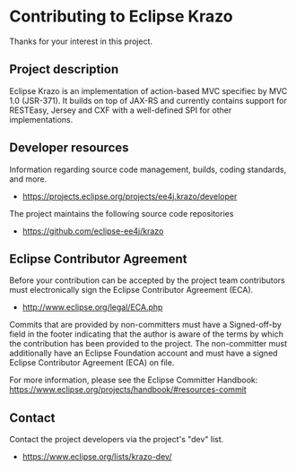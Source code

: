 # Contributing to Eclipse Krazo

Thanks for your interest in this project.

## Project description

Eclipse Krazo is an implementation of action-based MVC specifiec by MVC 1.0 (JSR-371). 
It builds on top of JAX-RS and currently contains support for RESTEasy, Jersey and CXF 
with a well-defined SPI for other implementations.

## Developer resources

Information regarding source code management, builds, coding standards, and more.

* https://projects.eclipse.org/projects/ee4j.krazo/developer

The project maintains the following source code repositories

* https://github.com/eclipse-ee4j/krazo

## Eclipse Contributor Agreement

Before your contribution can be accepted by the project team contributors must
electronically sign the Eclipse Contributor Agreement (ECA).

* http://www.eclipse.org/legal/ECA.php

Commits that are provided by non-committers must have a Signed-off-by field in
the footer indicating that the author is aware of the terms by which the
contribution has been provided to the project. The non-committer must
additionally have an Eclipse Foundation account and must have a signed Eclipse
Contributor Agreement (ECA) on file.

For more information, please see the Eclipse Committer Handbook:
https://www.eclipse.org/projects/handbook/#resources-commit

## Contact

Contact the project developers via the project's "dev" list.

* https://www.eclipse.org/lists/krazo-dev/
